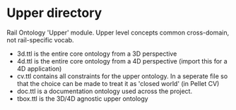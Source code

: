 # Upper directory

Rail Ontology 'Upper' module. Upper level concepts common cross-domain, not rail-specific vocab.

* 3d.ttl is the entire core ontology from a 3D perspective
* 4d.ttl is the entire core ontology from a 4D perspective (import this for a 4D application)
* cv.ttl contains all constraints for the upper ontology. In a seperate file so that the choice can be made to treat it as 'closed world' (in Pellet CV)
* doc.ttl is a documentation ontology used across the project.
* tbox.ttl is the 3D/4D agnostic upper ontology
